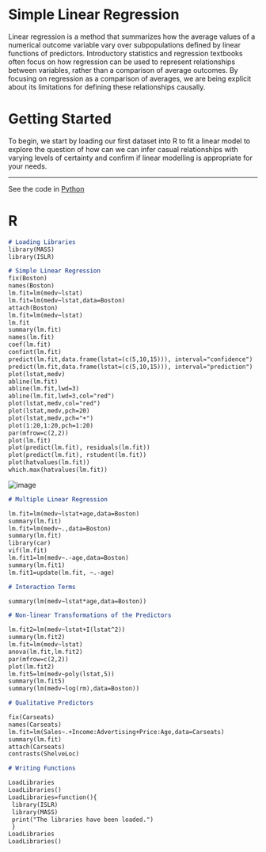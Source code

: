 # Simple Linear Regression

Linear regression is a method that summarizes how the average values of a numerical outcome variable vary over subpopulations defined by linear functions of predictors. Introductory statistics and regression textbooks often focus on how regression can be used to represent relationships between variables, rather than a comparison of average outcomes. By focusing on regression as a comparison of averages, we are being explicit about its limitations for defining these relationships causally.

# Getting Started

To begin, we start by loading our first dataset into R to fit a linear model to explore the question of how can we can infer casual relationships with varying levels of certainty and confirm if linear modelling is appropriate for your needs.

----

See the code in [Python](https://euler777.github.io/pyLinearModels.github.io/)

# R 
```markdown
# Loading Libraries
library(MASS)
library(ISLR)

```

```markdown
# Simple Linear Regression
fix(Boston)
names(Boston)
lm.fit=lm(medv~lstat)
lm.fit=lm(medv~lstat,data=Boston)
attach(Boston)
lm.fit=lm(medv~lstat)
lm.fit
summary(lm.fit)
names(lm.fit)
coef(lm.fit)
confint(lm.fit)
predict(lm.fit,data.frame(lstat=(c(5,10,15))), interval="confidence")
predict(lm.fit,data.frame(lstat=(c(5,10,15))), interval="prediction")
plot(lstat,medv)
abline(lm.fit)
abline(lm.fit,lwd=3)
abline(lm.fit,lwd=3,col="red")
plot(lstat,medv,col="red")
plot(lstat,medv,pch=20)
plot(lstat,medv,pch="+")
plot(1:20,1:20,pch=1:20)
par(mfrow=c(2,2))
plot(lm.fit)
plot(predict(lm.fit), residuals(lm.fit))
plot(predict(lm.fit), rstudent(lm.fit))
plot(hatvalues(lm.fit))
which.max(hatvalues(lm.fit))

```
![image](https://user-images.githubusercontent.com/58537175/70355914-15b28180-1828-11ea-8c28-8f1dc1b8fd00.png)

```markdown
# Multiple Linear Regression

lm.fit=lm(medv~lstat+age,data=Boston)
summary(lm.fit)
lm.fit=lm(medv~.,data=Boston)
summary(lm.fit)
library(car)
vif(lm.fit)
lm.fit1=lm(medv~.-age,data=Boston)
summary(lm.fit1)
lm.fit1=update(lm.fit, ~.-age)

```

```markdown
# Interaction Terms

summary(lm(medv~lstat*age,data=Boston))

```

```markdown
# Non-linear Transformations of the Predictors

lm.fit2=lm(medv~lstat+I(lstat^2))
summary(lm.fit2)
lm.fit=lm(medv~lstat)
anova(lm.fit,lm.fit2)
par(mfrow=c(2,2))
plot(lm.fit2)
lm.fit5=lm(medv~poly(lstat,5))
summary(lm.fit5)
summary(lm(medv~log(rm),data=Boston))

```

```markdown
# Qualitative Predictors

fix(Carseats)
names(Carseats)
lm.fit=lm(Sales~.+Income:Advertising+Price:Age,data=Carseats)
summary(lm.fit)
attach(Carseats)
contrasts(ShelveLoc)


```

```markdown
# Writing Functions

LoadLibraries
LoadLibraries()
LoadLibraries=function(){
 library(ISLR)
 library(MASS)
 print("The libraries have been loaded.")
 }
LoadLibraries
LoadLibraries()


```


